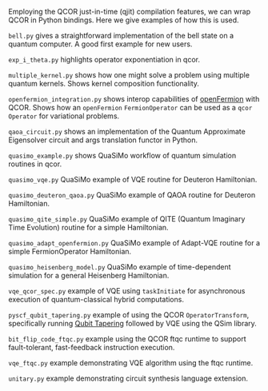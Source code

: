 Employing the QCOR just-in-time (qjit) compilation features, we can wrap QCOR in Python bindings. Here we give examples of how this is used.

`bell.py` gives a straightforward implementation of the bell state on a quantum computer. A good first example for new users.

`exp_i_theta.py` highlights operator exponentiation in qcor.

`multiple_kernel.py` shows how one might solve a problem using multiple quantum kernels. Shows kernel composition functionality.
 
`openfermion_integration.py` shows interop capabilities of [openFermion](https://github.com/quantumlib/OpenFermion) with QCOR. Shows how an `openFermion` `FermionOperator` can be used as a `qcor` `Operator` for variational problems.   

`qaoa_circuit.py` shows an implementation of the Quantum Approximate Eigensolver circuit and args translation functor in Python.

`quasimo_example.py` shows QuaSiMo workflow of quantum simulation routines in qcor.

`quasimo_vqe.py` QuaSiMo example of VQE routine for Deuteron Hamiltonian.

`quasimo_deuteron_qaoa.py` QuaSiMo example of QAOA routine for Deuteron Hamiltonian.

`quasimo_qite_simple.py` QuaSiMo example of QITE (Quantum Imaginary Time Evolution) routine for a simple Hamiltonian.

`quasimo_adapt_openfermion.py` QuaSiMo example of Adapt-VQE routine for a simple FermionOperator Hamiltonian.

`quasimo_heisenberg_model.py` QuaSiMo example of time-dependent simulation for a general Heisenberg Hamiltonian.

`vqe_qcor_spec.py` example of VQE using `taskInitiate` for asynchronous execution of quantum-classical hybrid computations. 

`pyscf_qubit_tapering.py` example of using the QCOR `OperatorTransform`, specifically running [Qubit Tapering](https://arxiv.org/abs/1701.08213) followed by VQE using the QSim library.

`bit_flip_code_ftqc.py` example using the QCOR ftqc runtime to support fault-tolerant, fast-feedback instruction execution. 

`vqe_ftqc.py` example demonstrating VQE algorithm using the ftqc runtime. 

`unitary.py` example demonstrating circuit synthesis language extension.